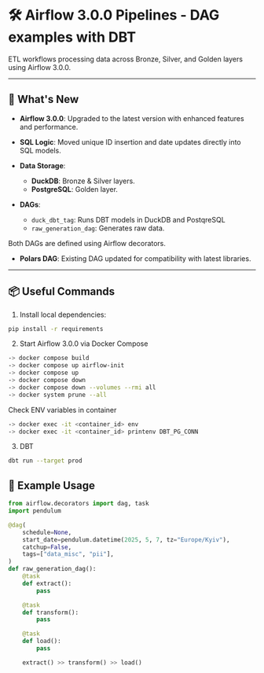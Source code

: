 # 🛠️ Airflow 3.0.0 Pipelines - DAG examples with DBT

ETL workflows processing data across Bronze, Silver, and Golden layers using Airflow 3.0.0.

---

## 🔧 What's New

- **Airflow 3.0.0**: Upgraded to the latest version with enhanced features and performance.

- **SQL Logic**: Moved unique ID insertion and date updates directly into SQL models.

- **Data Storage**:
    - **DuckDB**: Bronze & Silver layers.
    - **PostgreSQL**: Golden layer.

- **DAGs**:
    - `duck_dbt_tag`: Runs DBT models in DuckDB and PostqreSQL
    - `raw_generation_dag`: Generates raw data.

Both DAGs are defined using Airflow decorators.

- **Polars DAG**: Existing DAG updated for compatibility with latest libraries.

---

## 📦 Useful Commands

1. Install local dependencies:

```bash
pip install -r requirements

```

2. Start Airflow 3.0.0 via Docker Compose
```bash
-> docker compose build
-> docker compose up airflow-init
-> docker compose up
-> docker compose down
-> docker compose down --volumes --rmi all
-> docker system prune --all
```

Check ENV variables in container
```bash
-> docker exec -it <container_id> env
-> docker exec -it <container_id> printenv DBT_PG_CONN

```

3. DBT
```bash
dbt run --target prod
```

## 🧪 **Example Usage**

```python
from airflow.decorators import dag, task
import pendulum

@dag(
    schedule=None,
    start_date=pendulum.datetime(2025, 5, 7, tz="Europe/Kyiv"),
    catchup=False,
    tags=["data_misc", "pii"],
)
def raw_generation_dag():
    @task
    def extract():
        pass

    @task
    def transform():
        pass

    @task
    def load():
        pass

    extract() >> transform() >> load()
